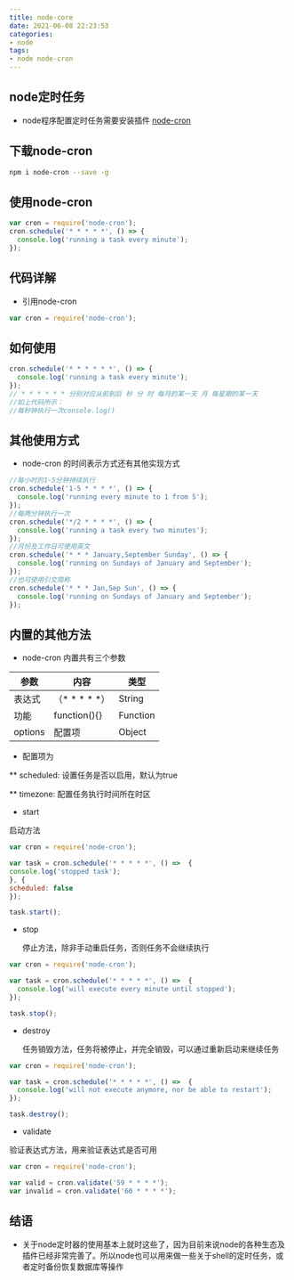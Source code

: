 ```yaml
---
title: node-core
date: 2021-06-08 22:23:53
categories:
- node
tags:
- node node-cron
---
```


## node定时任务

* node程序配置定时任务需要安装插件 [node-cron](https://www.npmjs.com/package/node-cron)

## 下载node-cron

``` bash
npm i node-cron --save -g
```

## 使用node-cron

``` javaScript
var cron = require('node-cron');
cron.schedule('* * * * *', () => {
  console.log('running a task every minute');
});
```

## 代码详解

* 引用node-cron

``` JavaScript
var cron = require('node-cron');
```

## 如何使用

``` javaScript
cron.schedule('* * * * * *', () => {
  console.log('running a task every minute');
});
// * * * * * * 分别对应从前到后 秒 分 时 每月的某一天 月 每星期的某一天
//如上代码所示：
//每秒钟执行一次console.log()
```

## 其他使用方式

* node-cron 的时间表示方式还有其他实现方式

``` javaScript
//每小时的1-5分钟持续执行
cron.schedule('1-5 * * * *', () => {
  console.log('running every minute to 1 from 5');
});
//每两分钟执行一次
cron.schedule('*/2 * * * *', () => {
  console.log('running a task every two minutes');
});
//月份及工作日可使用英文
cron.schedule('* * * January,September Sunday', () => {
  console.log('running on Sundays of January and September');
});
//也可使用引文简称
cron.schedule('* * * Jan,Sep Sun', () => {
  console.log('running on Sundays of January and September');
});
```

## 内置的其他方法

* node-cron 内置共有三个参数

|  参数   | 内容         | 类型    |
|------- | -------------|-------- |
| 表达式  |（* * * * *）  | String  |
| 功能    | function(){} | Function|
| options| 配置项        | Object  |

* 配置项为

** scheduled: 设置任务是否以启用，默认为true

** timezone: 配置任务执行时间所在时区

* start
  
启动方法

``` javaScript
var cron = require('node-cron');

var task = cron.schedule('* * * * *', () =>  {
console.log('stopped task');
}, {
scheduled: false
});

task.start();
```

* stop
  
  停止方法，除非手动重启任务，否则任务不会继续执行

``` javaScript
var cron = require('node-cron');

var task = cron.schedule('* * * * *', () =>  {
  console.log('will execute every minute until stopped');
});

task.stop();
```

* destroy

  任务销毁方法，任务将被停止，并完全销毁，可以通过重新启动来继续任务

``` javaScript
var cron = require('node-cron');

var task = cron.schedule('* * * * *', () =>  {
  console.log('will not execute anymore, nor be able to restart');
});

task.destroy();
```

* validate

 验证表达式方法，用来验证表达式是否可用

``` javascript
var cron = require('node-cron');

var valid = cron.validate('59 * * * *');
var invalid = cron.validate('60 * * * *');
```

## 结语

* 关于node定时器的使用基本上就时这些了，因为目前来说node的各种生态及插件已经非常完善了。所以node也可以用来做一些关于shell的定时任务，或者定时备份恢复数据库等操作
